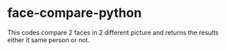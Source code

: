 # face-compare-python

This codes compare 2 faces in 2 different picture and returns the results either it same person or not.
